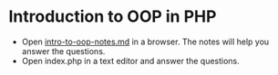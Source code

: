 # Introduction to OOP in PHP

- Open [intro-to-oop-notes.md](intro-to-oop-notes.md) in a browser. The notes will help you answer the questions.
- Open index.php in a text editor and answer the questions.
